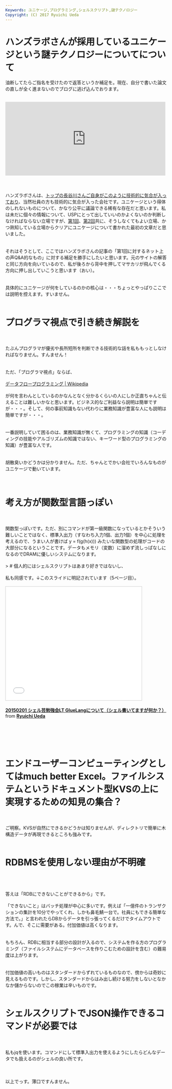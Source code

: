 ```yaml
---
Keywords: ユニケージ,プログラミング,シェルスクリプト,謎テクノロジー
Copyright: (C) 2017 Ryuichi Ueda
---
```


# ハンズラボさんが採用しているユニケージという謎テクノロジーについてについて
油断してたらご指名を受けたので返答というか補足を。現在、自分で書いた論文の直しが全く進まないのでブログに逃げ込んでおります。<br />
<br />
<iframe marginwidth="0" marginheight="0" src="http://b.hatena.ne.jp/entry.parts?url=https%3A%2F%2Fwww.hands-lab.com%2Ftech%2Fentry%2F149.html" scrolling="no" frameborder="0" height="230" width="500"><div class="hatena-bookmark-detail-info"><a href="https://www.hands-lab.com/tech/entry/149.html">ハンズラボが採用しているユニケージという謎テクノロジーについて 第2回 | HANDSLAB エンジニアブログ</a><a href="http://b.hatena.ne.jp/entry/s/www.hands-lab.com/tech/entry/149.html">はてなブックマーク - ハンズラボが採用しているユニケージという謎テクノロジーについて 第2回 | HANDSLAB エンジニアブログ</a></div></iframe><br />
<br />
<!--more--><br />
<br />
ハンズラボさんは、<a href="http://sakuramaru55.blogspot.jp/2011/07/blog-post_15.html" target="_blank">トップの長谷川さんご自身がこのように技術的に気合が入っており</a>、当然社員の方も技術的に気合が入った会社です。ユニケージという得体のしれないものについて、かなり公平に議論できる稀有な存在だと思います。私は未だに個々の情報について、USPにとって出していいのかよくないのか判断しなければならない立場ですが、<a href="https://www.hands-lab.com/tech/entry/62.html">第1回</a>、<a href="https://www.hands-lab.com/tech/entry/149.html">第2回</a>共に、そうしなくてもよい立場、かつ熟知している立場からクリアにユニケージについて書かれた最初の文章だと思いました。<br />
<br />
<br />
それはそうとして、ここではハンズラボさんの記事の「第1回に対するネット上の声Q&amp;A的なもの」に対する補足を勝手にしたいと思います。元のサイトの解答と同じ方向を向いているので、私が後ろから背中を押してマサカリが飛んでくる方向に押し出していこうと思います（おい）。<br />
<br />
<br />
具体的にユニケージが何をしているのかの核心は・・・ちょっとやっぱりここでは説明を控えます。すいません。<br />
<br />
<h1>プログラマ視点で引き続き解説を</h1><br />
<br />
たぶんプログラマが優劣や長所短所を判断できる技術的な話を私ももっとしなければなりません。すんません！<br />
<br />
<br />
ただ、「プログラマ視点」ならば、<br />
<br />
<a href="http://ja.wikipedia.org/wiki/%E3%83%87%E3%83%BC%E3%82%BF%E3%83%95%E3%83%AD%E3%83%BC%E3%83%97%E3%83%AD%E3%82%B0%E3%83%A9%E3%83%9F%E3%83%B3%E3%82%B0">データフロープログラミング | Wikipedia</a><br />
<br />
が何を言わんとしているのかなんとなく分かるくらいの人にしか正直ちゃんと伝えることは難しいかなと思います。ビジネス的なご利益なら説明は簡単ですが・・・。そして、何の事前知識もない代わりに業務知識が豊富な人にも説明は簡単ですが・・・。<br />
<br />
<br />
一番説明していて困るのは、業務知識が無くて、プログラミングの知識（コーディングの技能やアルゴリズムの知識ではない、キーワード型のプログラミングの知識）が豊富な人です。<br />
<br />
<br />
胡散臭いかどうかは分かりません。ただ、ちゃんとでかい会社でいろんなものがユニケージで動いています。<br />
<br />
<br />
<h1>考え方が関数型言語っぽい</h1><p><br />
<br />
関数型っぽいです。ただ、別にコマンドが第一級関数になっているとかそういう難しいことではなく、標準入出力（すなわち入力1個、出力1個）を中心に処理を考えるので、うまい人が書けば y = f(g(h(x))) みたいな関数型の処理がコードの大部分になるということです。データもメモリ（変数）に溜めず流しっぱなしになるのでDRAMに優しいシステムになります。<br />
<br />
> # 個人的にはシェルスクリプトはあまり好きではないし、<br />
<br />
私も同感です。↓このスライドに明記されています（5ページ目）。<br />
<br />
<iframe src="//www.slideshare.net/slideshow/embed_code/44124260" width="425" height="355" frameborder="0" marginwidth="0" marginheight="0" scrolling="no" style="border:1px solid #CCC; border-width:1px; margin-bottom:5px; max-width: 100%;" allowfullscreen=""> </iframe></p><div style="margin-bottom:5px"> <strong> <a href="//www.slideshare.net/ryuichiueda/20150201-gluelang-lt" title="20150201 シェル芸勉強会LT GlueLangについて（シェル書いてますが何か？）" target="_blank">20150201 シェル芸勉強会LT GlueLangについて（シェル書いてますが何か？）</a> </strong> from <strong><a href="//www.slideshare.net/ryuichiueda" target="_blank">Ryuichi Ueda</a></strong> </div><div style="margin-bottom:5px"><br></div><br />
<br />
<br />
<h1>エンドユーザーコンピューティングとしてはmuch better Excel。ファイルシステムというドキュメント型KVSの上に実現するための知見の集合？</h1><br />
<br />
ご明察。KVSが自然にできるかどうかは知りませんが、ディレクトリで簡単に木構造データが再現できるところも強みです。<br />
<br />
<h1>RDBMSを使用しない理由が不明確</h1><br />
<br />
<br />
答えは「RDBにできないことができるから」です。<br />
<br />
「できないこと」はバッチ処理が中心に多いです。例えば「一億件のトランザクションの集計を10分でやってくれ、しかも鼻毛鯖一台で。社員にもできる簡単な方法で。」と言われたらDBからデータを引っ張ってくるだけでタイムアウトです。んで、そこに需要がある。付加価値は高くなります。<br />
<br />
<br />
もちろん、RDBに相当する部分の設計が入るので、システムを作る方のプログラミング（ファイルシステムにデータベースを作りこむための設計を含む）の難易度は上がります。<br />
<br />
<br />
付加価値の高いものはスタンダードからずれているものなので、傍からは奇妙に見えるものです。しかし、スタンダードからはみ出し続ける努力をしないとなかなか儲からないのでこの稼業は辛いものです。<br />
<br />
<h1>シェルスクリプトでJSON操作できるコマンドが必要では</h1><br />
<br />
私もjqを使います。コマンドにして標準入出力を使えるようにしたらどんなデータでも扱えるのがシェルの良い所です。<br />
<br />
<br />
<br />
以上でっす。薄口ですんません。
